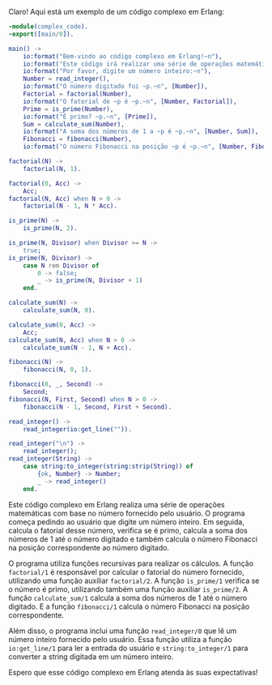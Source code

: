 Claro! Aqui está um exemplo de um código complexo em Erlang:

```erlang
-module(complex_code).
-export([main/0]).

main() ->
    io:format("Bem-vindo ao código complexo em Erlang!~n"),
    io:format("Este código irá realizar uma série de operações matemáticas.~n"),
    io:format("Por favor, digite um número inteiro:~n"),
    Number = read_integer(),
    io:format("O número digitado foi ~p.~n", [Number]),
    Factorial = factorial(Number),
    io:format("O fatorial de ~p é ~p.~n", [Number, Factorial]),
    Prime = is_prime(Number),
    io:format("É primo? ~p.~n", [Prime]),
    Sum = calculate_sum(Number),
    io:format("A soma dos números de 1 a ~p é ~p.~n", [Number, Sum]),
    Fibonacci = fibonacci(Number),
    io:format("O número Fibonacci na posição ~p é ~p.~n", [Number, Fibonacci]).

factorial(N) ->
    factorial(N, 1).

factorial(0, Acc) ->
    Acc;
factorial(N, Acc) when N > 0 ->
    factorial(N - 1, N * Acc).

is_prime(N) ->
    is_prime(N, 2).

is_prime(N, Divisor) when Divisor >= N ->
    true;
is_prime(N, Divisor) ->
    case N rem Divisor of
        0 -> false;
        _ -> is_prime(N, Divisor + 1)
    end.

calculate_sum(N) ->
    calculate_sum(N, 0).

calculate_sum(0, Acc) ->
    Acc;
calculate_sum(N, Acc) when N > 0 ->
    calculate_sum(N - 1, N + Acc).

fibonacci(N) ->
    fibonacci(N, 0, 1).

fibonacci(0, _, Second) ->
    Second;
fibonacci(N, First, Second) when N > 0 ->
    fibonacci(N - 1, Second, First + Second).

read_integer() ->
    read_integer(io:get_line("")).

read_integer("\n") ->
    read_integer();
read_integer(String) ->
    case string:to_integer(string:strip(String)) of
        {ok, Number} -> Number;
        _ -> read_integer()
    end.
```

Este código complexo em Erlang realiza uma série de operações matemáticas com base no número fornecido pelo usuário. O programa começa pedindo ao usuário que digite um número inteiro. Em seguida, calcula o fatorial desse número, verifica se é primo, calcula a soma dos números de 1 até o número digitado e também calcula o número Fibonacci na posição correspondente ao número digitado.

O programa utiliza funções recursivas para realizar os cálculos. A função `factorial/1` é responsável por calcular o fatorial do número fornecido, utilizando uma função auxiliar `factorial/2`. A função `is_prime/1` verifica se o número é primo, utilizando também uma função auxiliar `is_prime/2`. A função `calculate_sum/1` calcula a soma dos números de 1 até o número digitado. E a função `fibonacci/1` calcula o número Fibonacci na posição correspondente.

Além disso, o programa inclui uma função `read_integer/0` que lê um número inteiro fornecido pelo usuário. Essa função utiliza a função `io:get_line/1` para ler a entrada do usuário e `string:to_integer/1` para converter a string digitada em um número inteiro.

Espero que esse código complexo em Erlang atenda às suas expectativas!